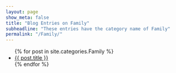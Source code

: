 ```yaml
---
layout: page
show_meta: false
title: "Blog Entries on Family"
subheadline: "These entries have the category name of Family"
permalink: "/Family/"
---
```

<ul>
    {% for post in site.categories.Family %}
    <li><a href="{{ site.url }}{{ post.url }}">{{ post.title }}</a></li>
    {% endfor %}
</ul>
